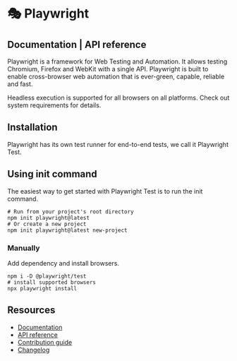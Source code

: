 # 🎭 Playwright

## Documentation | API reference
Playwright is a framework for Web Testing and Automation. It allows testing Chromium, Firefox and WebKit with a single API. Playwright is built to enable cross-browser web automation that is ever-green, capable, reliable and fast.

Headless execution is supported for all browsers on all platforms. Check out system requirements for details.


## Installation
Playwright has its own test runner for end-to-end tests, we call it Playwright Test.

## Using init command
The easiest way to get started with Playwright Test is to run the init command.

```Shell
# Run from your project's root directory
npm init playwright@latest
# Or create a new project
npm init playwright@latest new-project
```

### Manually

Add dependency and install browsers.

```Shell
npm i -D @playwright/test
# install supported browsers
npx playwright install
```

## Resources

* [Documentation](https://playwright.dev/docs/intro)
* [API reference](https://playwright.dev/docs/api/class-playwright/)
* [Contribution guide](CONTRIBUTING.md)
* [Changelog](https://github.com/microsoft/playwright/releases)